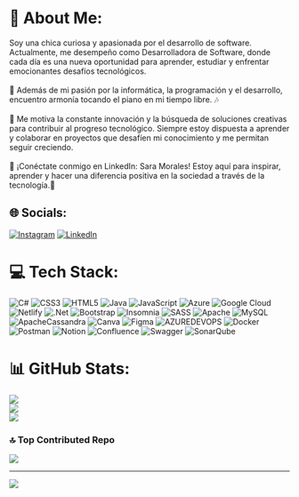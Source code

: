 # 💫 About Me:
Soy una chica curiosa y apasionada por el desarrollo de software. Actualmente, me desempeño como Desarrolladora de Software, donde cada día es una nueva oportunidad para aprender, estudiar y enfrentar emocionantes desafíos tecnológicos.<br><br>🎹 Además de mi pasión por la informática, la programación y el desarrollo, encuentro armonía tocando el piano en mi tiempo libre. 🎶<br><br>🚀 Me motiva la constante innovación y la búsqueda de soluciones creativas para contribuir al progreso tecnológico. Siempre estoy dispuesta a aprender y colaborar en proyectos que desafíen mi conocimiento y me permitan seguir creciendo.<br><br>📮 ¡Conéctate conmigo en LinkedIn: Sara Morales! Estoy aquí para inspirar, aprender y hacer una diferencia positiva en la sociedad a través de la tecnología.🌟


## 🌐 Socials:
[![Instagram](https://img.shields.io/badge/Instagram-%23E4405F.svg?logo=Instagram&logoColor=white)](https://instagram.com/Sara_morales1528) [![LinkedIn](https://img.shields.io/badge/LinkedIn-%230077B5.svg?logo=linkedin&logoColor=white)](https://linkedin.com/in/sara-melissa-morales-buritica-10444b18a) 

# 💻 Tech Stack:
![C#](https://img.shields.io/badge/c%23-%23239120.svg?style=flat-square&logo=csharp&logoColor=white) ![CSS3](https://img.shields.io/badge/css3-%231572B6.svg?style=flat-square&logo=css3&logoColor=white) ![HTML5](https://img.shields.io/badge/html5-%23E34F26.svg?style=flat-square&logo=html5&logoColor=white) ![Java](https://img.shields.io/badge/java-%23ED8B00.svg?style=flat-square&logo=openjdk&logoColor=white) ![JavaScript](https://img.shields.io/badge/javascript-%23323330.svg?style=flat-square&logo=javascript&logoColor=%23F7DF1E) ![Azure](https://img.shields.io/badge/azure-%230072C6.svg?style=flat-square&logo=microsoftazure&logoColor=white) ![Google Cloud](https://img.shields.io/badge/GoogleCloud-%234285F4.svg?style=flat-square&logo=google-cloud&logoColor=white) ![Netlify](https://img.shields.io/badge/netlify-%23000000.svg?style=flat-square&logo=netlify&logoColor=#00C7B7) ![.Net](https://img.shields.io/badge/.NET-5C2D91?style=flat-square&logo=.net&logoColor=white) ![Bootstrap](https://img.shields.io/badge/bootstrap-%238511FA.svg?style=flat-square&logo=bootstrap&logoColor=white) ![Insomnia](https://img.shields.io/badge/Insomnia-black?style=flat-square&logo=insomnia&logoColor=5849BE) ![SASS](https://img.shields.io/badge/SASS-hotpink.svg?style=flat-square&logo=SASS&logoColor=white) ![Apache](https://img.shields.io/badge/apache-%23D42029.svg?style=flat-square&logo=apache&logoColor=white) ![MySQL](https://img.shields.io/badge/mysql-%2300000f.svg?style=flat-square&logo=mysql&logoColor=white) ![ApacheCassandra](https://img.shields.io/badge/cassandra-%231287B1.svg?style=flat-square&logo=apache-cassandra&logoColor=white) ![Canva](https://img.shields.io/badge/Canva-%2300C4CC.svg?style=flat-square&logo=Canva&logoColor=white) ![Figma](https://img.shields.io/badge/figma-%23F24E1E.svg?style=flat-square&logo=figma&logoColor=white) ![AZUREDEVOPS](https://img.shields.io/badge/azuredevops-0078D7.svg?style=flat-square&logo=azuredevops&logoColor=white&color=%230078D7) ![Docker](https://img.shields.io/badge/docker-%230db7ed.svg?style=flat-square&logo=docker&logoColor=white) ![Postman](https://img.shields.io/badge/Postman-FF6C37?style=flat-square&logo=postman&logoColor=white) ![Notion](https://img.shields.io/badge/Notion-%23000000.svg?style=flat-square&logo=notion&logoColor=white) ![Confluence](https://img.shields.io/badge/confluence-%23172BF4.svg?style=flat-square&logo=confluence&logoColor=white) ![Swagger](https://img.shields.io/badge/-Swagger-%23Clojure?style=flat-square&logo=swagger&logoColor=white) ![SonarQube](https://img.shields.io/badge/SonarQube-black?style=flat-square&logo=sonarqube&logoColor=4E9BCD)
# 📊 GitHub Stats:
![](https://github-readme-stats.vercel.app/api?username=Sara-Morales&theme=nightowl&hide_border=false&include_all_commits=false&count_private=false)<br/>
![](https://github-readme-streak-stats.herokuapp.com/?user=Sara-Morales&theme=nightowl&hide_border=false)<br/>
![](https://github-readme-stats.vercel.app/api/top-langs/?username=Sara-Morales&theme=nightowl&hide_border=false&include_all_commits=false&count_private=false&layout=compact)

### 🔝 Top Contributed Repo
![](https://github-contributor-stats.vercel.app/api?username=Sara-Morales&limit=5&theme=radical&combine_all_yearly_contributions=true)

---
[![](https://visitcount.itsvg.in/api?id=Sara-Morales&icon=0&color=0)](https://visitcount.itsvg.in)

<!-- Proudly created with GPRM ( https://gprm.itsvg.in ) -->
